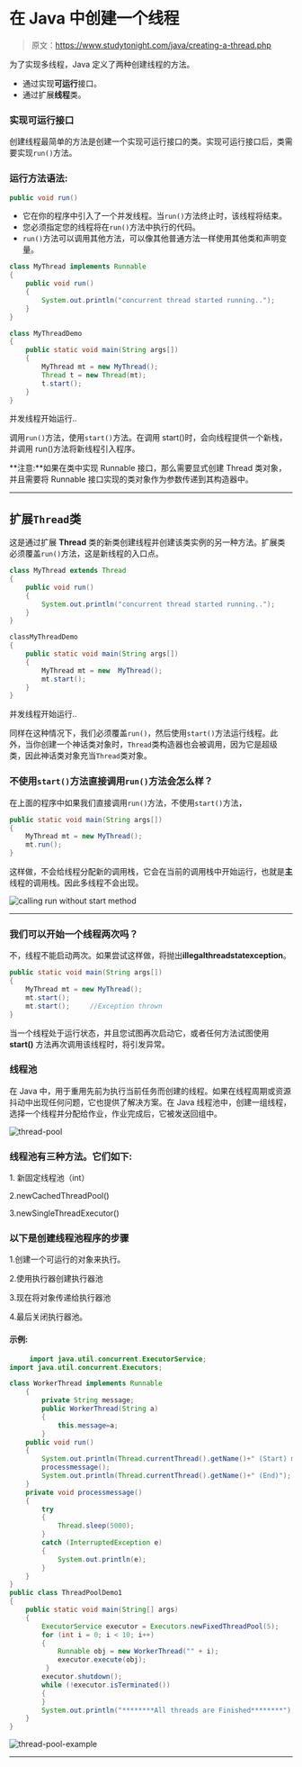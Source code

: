# 在 Java 中创建一个线程

> 原文：<https://www.studytonight.com/java/creating-a-thread.php>

为了实现多线程，Java 定义了两种创建线程的方法。

*   通过实现**可运行**接口。
*   通过扩展**线程**类。

### 实现可运行接口

创建线程最简单的方法是创建一个实现可运行接口的类。实现可运行接口后，类需要实现`run()`方法。

### 运行方法语法:

```java
public void run()
```

*   它在你的程序中引入了一个并发线程。当`run()`方法终止时，该线程将结束。
*   您必须指定您的线程将在`run()`方法中执行的代码。
*   `run()`方法可以调用其他方法，可以像其他普通方法一样使用其他类和声明变量。

```java
class MyThread implements Runnable
{
    public void run()
    {
        System.out.println("concurrent thread started running..");
    }
}

class MyThreadDemo
{
    public static void main(String args[])
    {
        MyThread mt = new MyThread();
        Thread t = new Thread(mt);
        t.start();
    }
} 
```

并发线程开始运行..

调用`run()`方法，使用`start()`方法。在调用 start()时，会向线程提供一个新栈，并调用 run()方法将新线程引入程序。

**注意:**如果在类中实现 Runnable 接口，那么需要显式创建 Thread 类对象，并且需要将 Runnable 接口实现的类对象作为参数传递到其构造器中。

* * *

## 扩展`Thread`类

这是通过扩展 **Thread** 类的新类创建线程并创建该类实例的另一种方法。扩展类必须覆盖`run()`方法，这是新线程的入口点。

```java
class MyThread extends Thread
{
 	public void run()
 	{
  		System.out.println("concurrent thread started running..");
 	}
}

classMyThreadDemo
{
 	public static void main(String args[])
 	{
  		MyThread mt = new  MyThread();
  		mt.start();
 	}
}
```

并发线程开始运行..

同样在这种情况下，我们必须覆盖`run()`，然后使用`start()`方法运行线程。此外，当你创建一个神话类对象时，`Thread`类构造器也会被调用，因为它是超级类，因此神话类对象充当`Thread`类对象。

### 不使用`start()`方法直接调用`run()`方法会怎么样？

在上面的程序中如果我们直接调用`run()`方法，不使用`start()`方法，

```java
public static void main(String args[])
{
 	MyThread mt = new MyThread();
	mt.run();
}
```

这样做，不会给线程分配新的调用栈，它会在当前的调用栈中开始运行，也就是**主**线程的调用栈。因此多线程不会出现。

![calling run without start method](img/4070bfbc5402435e946d3b72a4453ef8.png)

* * *

### 我们可以开始一个线程两次吗？

不，线程不能启动两次。如果尝试这样做，将抛出**illegalthreadstatexception**。

```java
public static void main(String args[])
{
 	MyThread mt = new MyThread();
 	mt.start();
 	mt.start();		//Exception thrown
}
```

当一个线程处于运行状态，并且您试图再次启动它，或者任何方法试图使用 **start()** 方法再次调用该线程时，将引发异常。

### 线程池

在 Java 中，用于重用先前为执行当前任务而创建的线程。如果在线程周期或资源抖动中出现任何问题，它也提供了解决方案。在 Java 线程池中，创建一组线程，选择一个线程并分配给作业，作业完成后，它被发送回组中。

![thread-pool](img/39f304f62d68d7816f6a3c26e12bd59c.png)

### 线程池有三种方法。它们如下:

1\. 新固定线程池（int）

2.newCachedThreadPool()

3.newSingleThreadExecutor()

### 以下是创建线程池程序的步骤

1.创建一个可运行的对象来执行。

2.使用执行器创建执行器池

3.现在将对象传递给执行器池

4.最后关闭执行器池。

#### **示例:**

```java
	 import java.util.concurrent.ExecutorService;
import java.util.concurrent.Executors;

class WorkerThread implements Runnable 
	{
		private String message;
		public WorkerThread(String a)
		{
			this.message=a;
		}
    public void run() 
	{
        System.out.println(Thread.currentThread().getName()+" (Start) message = "+message);
        processmessage();
        System.out.println(Thread.currentThread().getName()+" (End)");
    }
    private void processmessage() 
	{
        try 
		{  
			Thread.sleep(5000);  
		} 
		catch (InterruptedException e) 
		{
			System.out.println(e);
		}
    }
}
public class ThreadPoolDemo1 
{ 
    public static void main(String[] args) 
	{
        ExecutorService executor = Executors.newFixedThreadPool(5);
        for (int i = 0; i < 10; i++) 
		{
            Runnable obj = new WorkerThread("" + i);
            executor.execute(obj);
         }
        executor.shutdown();
        while (!executor.isTerminated()) 
		{
        }
        System.out.println("********All threads are Finished********");
    }
} 

```

![thread-pool-example](img/e2d11c2ef380865c1a04b30428a87734.png)

* * *